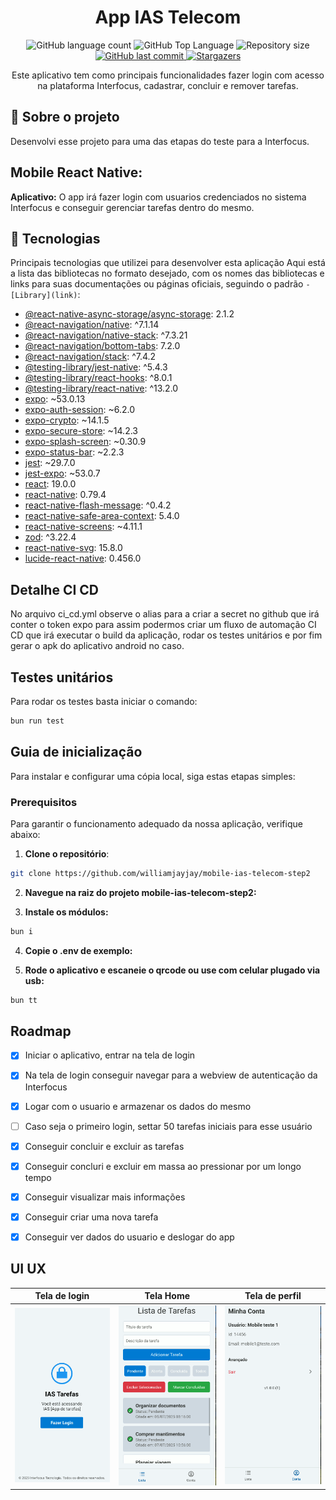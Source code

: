 <h1 align="center">App IAS Telecom</h1>

<p align="center">
  <img alt="GitHub language count" src="https://img.shields.io/github/languages/count/williamjayjay/mobile-ias-telecom-step2">

  <img alt="GitHub Top Language" src="https://img.shields.io/github/languages/top/williamjayjay/mobile-ias-telecom-step2" />

  <img alt="Repository size" src="https://img.shields.io/github/repo-size/williamjayjay/mobile-ias-telecom-step2">

  <a href="https://github.com/williamjayjay/Github-Blog/commits/master">
    <img alt="GitHub last commit" src="https://img.shields.io/github/last-commit/williamjayjay/mobile-ias-telecom-step2">
  </a>

   <a href="https://github.com/williamjayjay/mobile-ias-telecom-step2/stargazers">
    <img alt="Stargazers" src="https://img.shields.io/github/stars/williamjayjay/mobile-ias-telecom-step2?style=social">
  </a>
</p>

<p align="center"><p align="center">
Este aplicativo tem como principais funcionalidades fazer login com acesso na plataforma Interfocus, cadastrar, concluir e remover tarefas.</p>

## 🥶 Sobre o projeto

Desenvolvi esse projeto para uma das etapas do teste para a Interfocus.

## Mobile React Native:

**Aplicativo:** O app irá fazer login com usuarios credenciados no sistema Interfocus e conseguir gerenciar tarefas dentro do mesmo.

## 🚀 Tecnologias

Principais tecnologias que utilizei para desenvolver esta aplicação
Aqui está a lista das bibliotecas no formato desejado, com os nomes das bibliotecas e links para suas documentações ou páginas oficiais, seguindo o padrão `- [Library](link)`:

- [@react-native-async-storage/async-storage](https://docs.expo.dev/versions/latest/sdk/async-storage/): 2.1.2
- [@react-navigation/native](https://reactnavigation.org/docs/getting-started/): ^7.1.14
- [@react-navigation/native-stack](https://reactnavigation.org/docs/native-stack-navigator/): ^7.3.21
- [@react-navigation/bottom-tabs](https://reactnavigation.org/docs/bottom-tabs-navigator/): 7.2.0
- [@react-navigation/stack](https://reactnavigation.org/docs/stack-navigator/): ^7.4.2
- [@testing-library/jest-native](https://testing-library.com/docs/ecosystem-jest-native/): ^5.4.3
- [@testing-library/react-hooks](https://react-hooks-testing-library.com/): ^8.0.1
- [@testing-library/react-native](https://callstack.github.io/react-native-testing-library/): ^13.2.0
- [expo](https://docs.expo.dev/): ~53.0.13
- [expo-auth-session](https://docs.expo.dev/versions/latest/sdk/auth-session/): ~6.2.0
- [expo-crypto](https://docs.expo.dev/versions/latest/sdk/crypto/): ~14.1.5
- [expo-secure-store](https://docs.expo.dev/versions/latest/sdk/securestore/): ~14.2.3
- [expo-splash-screen](https://docs.expo.dev/versions/latest/sdk/splash-screen/): ~0.30.9
- [expo-status-bar](https://docs.expo.dev/versions/latest/sdk/status-bar/): ~2.2.3
- [jest](https://jestjs.io/): ~29.7.0
- [jest-expo](https://docs.expo.dev/guides/testing-with-jest/): ~53.0.7
- [react](https://react.dev/): 19.0.0
- [react-native](https://reactnative.dev/): 0.79.4
- [react-native-flash-message](https://www.npmjs.com/package/react-native-flash-message): ^0.4.2
- [react-native-safe-area-context](https://docs.expo.dev/versions/latest/sdk/safe-area-context/): 5.4.0
- [react-native-screens](https://docs.expo.dev/versions/latest/sdk/screens/): ~4.11.1
- [zod](https://zod.dev/): ^3.22.4
- [react-native-svg](https://docs.expo.dev/versions/latest/sdk/svg/): 15.8.0
- [lucide-react-native](https://lucide.dev/docs/react-native): 0.456.0

## Detalhe CI CD

No arquivo ci_cd.yml observe o alias para a criar a secret no github que irá conter o token expo para assim podermos criar um fluxo de automação CI CD que irá executar o build da aplicação, rodar os testes unitários e por fim gerar o apk do aplicativo android no caso.

## Testes unitários

Para rodar os testes basta iniciar o comando:

```sh
bun run test
```

## Guia de inicialização

Para instalar e configurar uma cópia local, siga estas etapas simples:

### Prerequisitos

Para garantir o funcionamento adequado da nossa aplicação, verifique abaixo:

1. **Clone o repositório**:

```sh
git clone https://github.com/williamjayjay/mobile-ias-telecom-step2
```

2. **Navegue na raiz do projeto mobile-ias-telecom-step2:**

3. **Instale os módulos:**

```sh
bun i
```

4. **Copie o .env de exemplo:**

5. **Rode o aplicativo e escaneie o qrcode ou use com celular plugado via usb:**

```sh
bun tt
```

## Roadmap

- [x] Iniciar o aplicativo, entrar na tela de login

- [x] Na tela de login conseguir navegar para a webview de autenticação da Interfocus

- [x] Logar com o usuario e armazenar os dados do mesmo

- [ ] Caso seja o primeiro login, settar 50 tarefas iniciais para esse usuário

- [x] Conseguir concluir e excluir as tarefas

- [x] Conseguir concluri e excluir em massa ao pressionar por um longo tempo

- [x] Conseguir visualizar mais informações

- [x] Conseguir criar uma nova tarefa

- [x] Conseguir ver dados do usuario e deslogar do app

<!-- --------------------- -->

## UI UX

|                  Tela de login                  |                 Tela Home                  |                  Tela de perfil                   |
| :---------------------------------------------: | :----------------------------------------: | :-----------------------------------------------: |
| ![Tela de login](.github/assets/tela_login.png) | ![Tela Home](.github/assets/tela_home.png) | ![Tela de perfil](.github/assets/tela_perfil.png) |

<!-- https://drive.google.com/drive/folders/1nbO-j4qFo694Iuh461GIRT0OAmU-K9hw?usp=sharing -->
